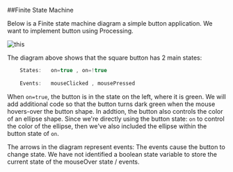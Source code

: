 ##Finite State Machine

Below is a Finite state machine diagram a simple button application.
We want to implement button using Processing.

![this](fsm-buttons.png) 

  The diagram above shows that the square button has 2 main states: 
  
```java
    States:   on=true , on=!true
    
    Events:   mouseClicked , mousePressed
```
 When ``on=true``, the button is in the state on the left, where it is green.  We will add additional code so that the button turns dark green when the mouse hovers-over the button shape.  In addtion, the button also controls the color of an ellipse shape.  Since we're directly using the button state: ``on`` to control the color of the ellipse, then we've also included the ellipse within the button state of ``on``.  
 
 The arrows in the diagram represent events:  The events cause the button to change state.  We have not identified a boolean state variable to store the current state of the mouseOver state / events.
 



